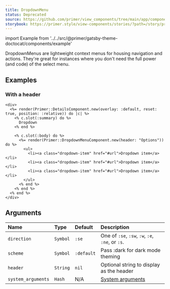 ```yaml
---
title: DropdownMenu
status: Deprecated
source: https://github.com/primer/view_components/tree/main/app/components/primer/dropdown_menu_component.rb
storybook: https://primer.style/view-components/stories/?path=/story/primer-dropdown-menu-component
---
```


import Example from '../../src/@primer/gatsby-theme-doctocat/components/example'

<!-- Warning: AUTO-GENERATED file, do not edit. Add code comments to your Ruby instead <3 -->

DropdownMenus are lightweight context menus for housing navigation and actions.
They're great for instances where you don't need the full power (and code)
of the select menu.

## Examples

### With a header

<Example src="<div>  <details class='details-overlay details-reset position-relative'>  <summary role='button' type='button' class='btn '>    Dropdown</summary>  <div>    <details-menu role='menu' class='dropdown-menu dropdown-menu-se '>    <div class='dropdown-header'>      Options    </div>          <ul>          <li><a class='dropdown-item' href='#url'>Dropdown item</a></li>          <li><a class='dropdown-item' href='#url'>Dropdown item</a></li>          <li><a class='dropdown-item' href='#url'>Dropdown item</a></li>        </ul></details-menu></div></details></div>" />

```erb
<div>
  <%= render(Primer::DetailsComponent.new(overlay: :default, reset: true, position: :relative)) do |c| %>
    <% c.slot(:summary) do %>
      Dropdown
    <% end %>

    <% c.slot(:body) do %>
      <%= render(Primer::DropdownMenuComponent.new(header: "Options")) do %>
        <ul>
          <li><a class="dropdown-item" href="#url">Dropdown item</a></li>
          <li><a class="dropdown-item" href="#url">Dropdown item</a></li>
          <li><a class="dropdown-item" href="#url">Dropdown item</a></li>
        </ul>
      <% end %>
    <% end %>
  <% end %>
</div>
```

## Arguments

| Name | Type | Default | Description |
| :- | :- | :- | :- |
| `direction` | `Symbol` | `:se` | One of `:se`, `:sw`, `:w`, `:e`, `:ne`, or `:s`. |
| `scheme` | `Symbol` | `:default` | Pass :dark for dark mode theming |
| `header` | `String` | `nil` | Optional string to display as the header |
| `system_arguments` | `Hash` | N/A | [System arguments](/system-arguments) |
